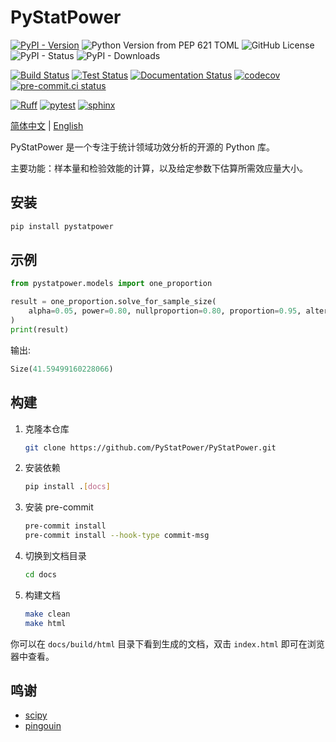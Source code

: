 # PyStatPower

[![PyPI - Version](https://img.shields.io/pypi/v/pystatpower)](https://badge.fury.io/py/pystatpower)
![Python Version from PEP 621 TOML](https://img.shields.io/python/required-version-toml?tomlFilePath=https%3A%2F%2Fraw.githubusercontent.com%2FPyStatPower%2FPyStatPower%2Fmain%2Fpyproject.toml)
![GitHub License](https://img.shields.io/github/license/PyStatPower/PyStatPower)
![PyPI - Status](https://img.shields.io/pypi/status/PyStatPower)
![PyPI - Downloads](https://img.shields.io/pypi/dm/pystatpower)

[![Build Status](https://img.shields.io/github/actions/workflow/status/PyStatPower/PyStatPower/release.yml?branch=main&label=build)](https://github.com/PyStatPower/PyStatPower/actions/workflows/release.yml?query=branch:main)
[![Test Status](https://img.shields.io/github/actions/workflow/status/PyStatPower/PyStatPower/check.yml?branch=main&label=test)](https://github.com/PyStatPower/PyStatPower/actions/workflows/check.yml?query=branch:main)
[![Documentation Status](https://readthedocs.org/projects/pystatpower/badge/?version=latest)](https://pystatpower.readthedocs.io/zh-cn/latest/?badge=latest)
[![codecov](https://codecov.io/gh/PyStatPower/PyStatPower/graph/badge.svg?token=P9UWC8Q4P6)](https://codecov.io/gh/PyStatPower/PyStatPower)
[![pre-commit.ci status](https://results.pre-commit.ci/badge/github/PyStatPower/PyStatPower/main.svg)](https://results.pre-commit.ci/latest/github/PyStatPower/PyStatPower/main)

[![Ruff](https://img.shields.io/endpoint?url=https://raw.githubusercontent.com/astral-sh/ruff/main/assets/badge/v2.json)](https://github.com/astral-sh/ruff)
[![pytest](https://img.shields.io/badge/logo-pytest-blue?logo=pytest&labelColor=5c5c5c&label=%20)](https://github.com/pytest-dev/pytest)
[![sphinx](https://img.shields.io/badge/logo-sphinx-blue?logo=sphinx&labelColor=5c5c5c&label=%20)](https://github.com/sphinx-doc/sphinx)

[简体中文](README.md) | [English](README-en.md)

PyStatPower 是一个专注于统计领域功效分析的开源的 Python 库。

主要功能：样本量和检验效能的计算，以及给定参数下估算所需效应量大小。

## 安装

```bash
pip install pystatpower
```

## 示例

```python
from pystatpower.models import one_proportion

result = one_proportion.solve_for_sample_size(
    alpha=0.05, power=0.80, nullproportion=0.80, proportion=0.95, alternative="two_sided", test_type="exact_test"
)
print(result)
```

输出:

```python
Size(41.59499160228066)
```

## 构建

1. 克隆本仓库

   ```bash
   git clone https://github.com/PyStatPower/PyStatPower.git
   ```

2. 安装依赖

   ```bash
   pip install .[docs]
   ```

3. 安装 pre-commit

   ```bash
   pre-commit install
   pre-commit install --hook-type commit-msg
   ```

4. 切换到文档目录

   ```bash
   cd docs
   ```

5. 构建文档

   ```bash
   make clean
   make html
   ```

你可以在 `docs/build/html` 目录下看到生成的文档，双击 `index.html` 即可在浏览器中查看。

## 鸣谢

- [scipy](https://github.com/scipy/scipy)
- [pingouin](https://github.com/raphaelvallat/pingouin)
